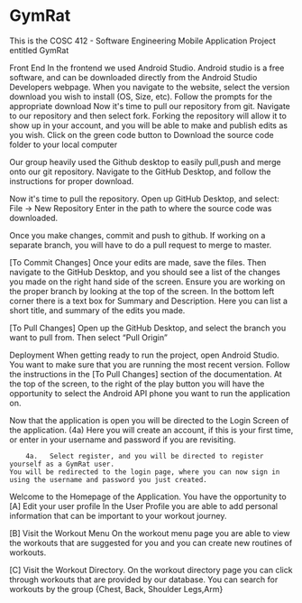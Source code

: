 # GymRat
This is the COSC 412 - Software Engineering Mobile Application Project entitled GymRat

Front End 
In the frontend we used Android Studio. Android studio is a free software, and can be downloaded directly from the Android Studio Developers webpage. 
When you navigate to the website, select the version download you wish to install (OS, Size, etc). Follow the prompts for the appropriate download 
Now it's time to pull our repository from git. Navigate to our repository and then select fork. Forking the repository will allow it to show up in your account, and you will be able to make and publish edits as you wish. 
Click on the green code button to Download the source code folder to your local computer


Our group heavily used the Github desktop to easily pull,push and merge onto our git repository.
Navigate to the GitHub Desktop, and follow the instructions for proper download. 






Now it's time to pull the repository. Open up GitHub Desktop, and select: 
File -> New Repository
Enter in the path to where the source code was downloaded.



Once you make changes, commit and push to github. 
If working on a separate branch, you will have to do a pull request to merge to master. 


[To Commit Changes]
Once your edits are made, save the files. 
Then navigate to the GitHub Desktop, and you should see a list of the changes you made on the right hand side of the screen. 
Ensure you are working on the proper branch by looking at the top of the screen. 
In the bottom left corner there is a text box for Summary and Description. 
Here you can list a short title, and summary of the edits you made. 


[To Pull Changes]
Open  up the GitHub Desktop, and select the branch you want to pull from. 
Then select “Pull Origin” 


Deployment 
When getting ready to run the project, open Android Studio. 
You want to make sure that you are running the most recent version. Follow the instructions in the [To Pull Changes] section of the documentation.
At the top of the screen, to the right of the play button you will have the opportunity to select the Android API phone you want to run the application on. 


Now that the application is open you will be directed to the Login Screen of the application. (4a) Here you will create an account, if this is your first time, or  enter in your username and password if you are revisiting.
 		
		4a.   Select register, and you will be directed to register yourself as a GymRat user. 
    You will be redirected to the login page, where you can now sign in using the username and password you just created. 

			

Welcome to the Homepage of the Application. You have the opportunity to
 [A] Edit your user profile 
 In the User Profile you are able to add personal information that can be important to your workout journey. 

 [B] Visit the Workout Menu 
 On the workout menu page you are able to view the workouts that are suggested for you and you can create new routines of workouts.

 [C] Visit the Workout Directory. 
On the workout directory page you can click through workouts that are provided by our database. 
You can search for workouts by the group {Chest, Back, Shoulder Legs,Arm} 




